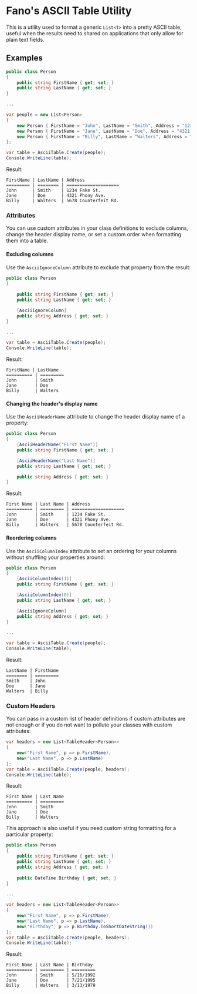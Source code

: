 # Fano's ASCII Table Utility
This is a utility used to format a generic `List<T>` into a pretty ASCII table, useful when the results need to shared on applications that only allow for plain text fields.

## Examples
```c#
public class Person
{
    public string FirstName { get; set; }
    public string LastName { get; set; }
}

...

var people = new List<Person>
{
    new Person { FirstName = "John", LastName = "Smith", Address = "1234 Fake St." },
    new Person { FirstName = "Jane", LastName = "Doe", Address = "4321 Phony Ave."  },
    new Person { FirstName = "Billy", LastName = "Walters", Address = "5678 Counterfeit Rd."  }
};

var table = AsciiTable.Create(people);
Console.WriteLine(table);
```

Result:
```
FirstName | LastName | Address
========= | ======== | ====================
John      | Smith    | 1234 Fake St.
Jane      | Doe      | 4321 Phony Ave.
Billy     | Walters  | 5678 Counterfeit Rd.

```

### Attributes
You can use custom attributes in your class definitions to exclude columns, change the header display name, or set a custom order when formatting them into a table.


#### Excluding columns
Use the `AsciiIgnoreColumn` attribute to exclude that property from the result:
```c#
public class Person
{
    
    public string FirstName { get; set; }
    public string LastName { get; set; }

    [AsciiIgnoreColumn]
    public string Address { get; set; }
}

...

var table = AsciiTable.Create(people);
Console.WriteLine(table);
```

Result:
```
FirstName | LastName
========== | =========
John       | Smith
Jane       | Doe
Billy      | Walters
```

#### Changing the header's display name
Use the `AsciiHeaderName` attribute to change the header display name of a property:

```c#
public class Person
{
    [AsciiHeaderName("First Name")]
    public string FirstName { get; set; }

    [AsciiHeaderName("Last Name")]
    public string LastName { get; set; }

    public string Address { get; set; }
}
```

Result:
```
First Name | Last Name | Address
========== | ========= | ====================
John       | Smith     | 1234 Fake St.
Jane       | Doe       | 4321 Phony Ave.
Billy      | Walters   | 5678 Counterfeit Rd.

```

#### Reordering columns
Use the `AsciiColumnIndex` attribute to set an ordering for your columns without shuffling your properties around:

```c#
public class Person
{
    [AsciiColumnIndex(1)]
    public string FirstName { get; set; }

    [AsciiColumnIndex(0)]
    public string LastName { get; set; }

    [AsciiIgnoreColumn]
    public string Address { get; set; }
}

...

var table = AsciiTable.Create(people);
Console.WriteLine(table);
```

Result:
```
LastName | FirstName
======== | =========
Smith    | John
Doe      | Jane
Walters  | Billy

```

### Custom Headers
You can pass in a custom list of header definitions if custom attributes are not enough or if you do not want to pollute your classes with custom attributes:

```c#
var headers = new List<TableHeader<Person>>
{
    new("First Name", p => p.FirstName),
    new("Last Name", p => p.LastName)
};
var table = AsciiTable.Create(people, headers);
Console.WriteLine(table);
```

Result:
```
First Name | Last Name
========== | =========
John       | Smith
Jane       | Doe
Billy      | Walters
```

This approach is also useful if you need custom string formatting for a particular property:
```c#
public class Person
{
    public string FirstName { get; set; }
    public string LastName { get; set; }
    public string Address { get; set; }
    
    public DateTime Birthday { get; set; }
}

...

var headers = new List<TableHeader<Person>>
{
    new("First Name", p => p.FirstName),
    new("Last Name", p => p.LastName),
    new("Birthday", p => p.Birthday.ToShortDateString())
};
var table = AsciiTable.Create(people, headers);
Console.WriteLine(table);
```

Result:
```
First Name | Last Name | Birthday
========== | ========= | =========
John       | Smith     | 5/16/1992
Jane       | Doe       | 7/21/1995
Billy      | Walters   | 3/13/1979

```
